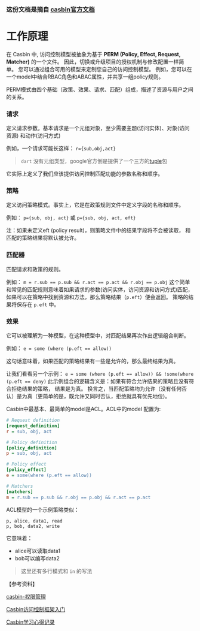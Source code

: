 ### 这份文档是摘自 [casbin官方文档](https://casbin.org/docs/zh-CN/how-it-works)

# 工作原理

在 Casbin 中, 访问控制模型被抽象为基于 **PERM (Policy, Effect, Request, Matcher)** 的一个文件。 因此，切换或升级项目的授权机制与修改配置一样简单。 您可以通过组合可用的模型来定制您自己的访问控制模型。 例如，您可以在一个model中结合RBAC角色和ABAC属性，并共享一组policy规则。

PERM模式由四个基础（政策、效果、请求、匹配）组成，描述了资源与用户之间的关系。

### 请求

定义请求参数。基本请求是一个元组对象，至少需要主题(访问实体)、对象(访问资源) 和动作(访问方式)

例如，一个请求可能长这样： `r={sub,obj,act}` 

> ```dart``` 没有元组类型，google官方倒是提供了一个三方的[tuple](https://pub.flutter-io.cn/packages/tuple)包

它实际上定义了我们应该提供访问控制匹配功能的参数名称和顺序。

### 策略

定义访问策略模式。事实上，它是在政策规则文件中定义字段的名称和顺序。

例如： `p={sub, obj, act}` 或 `p={sub, obj, act, eft}`

注：如果未定义eft (policy result)，则策略文件中的结果字段将不会被读取， 和匹配的策略结果将默认被允许。

### 匹配器

匹配请求和政策的规则。

例如： `m = r.sub == p.sub && r.act == p.act && r.obj == p.obj` 这个简单和常见的匹配规则意味着如果请求的参数(访问实体，访问资源和访问方式)匹配， 如果可以在策略中找到资源和方法，那么策略结果（`p.eft`）便会返回。 策略的结果将保存在 `p.eft` 中。

### 效果

它可以被理解为一种模型，在这种模型中，对匹配结果再次作出逻辑组合判断。

例如： `e = some (where (p.eft == allow))`

这句话意味着，如果匹配的策略结果有一些是允许的，那么最终结果为真。

让我们看看另一个示例： `e = some (where (p.eft == allow)) && !some(where (p.eft == deny)` 此示例组合的逻辑含义是：如果有符合允许结果的策略且没有符合拒绝结果的策略， 结果是为真。 换言之，当匹配策略均为允许（没有任何否认）是为真（更简单的是，既允许又同时否认，拒绝就具有优先地位)。

Casbin中最基本、最简单的model是ACL。ACL中的model 配置为:

```ini
# Request definition
[request_definition]
r = sub, obj, act

# Policy definition
[policy_definition]
p = sub, obj, act

# Policy effect
[policy_effect]
e = some(where (p.eft == allow))

# Matchers
[matchers]
m = r.sub == p.sub && r.obj == p.obj && r.act == p.act

```

ACL模型的一个示例策略类似：

```
p, alice, data1, read
p, bob, data2, write
```

它意味着：

- alice可以读取data1
- bob可以编写data2

> 这里还有多行模式和 ```in``` 的写法



【参考资料】

[casbin-权限管理](https://www.cnblogs.com/wang_yb/p/9987397.html)

[Casbin访问控制框架入门](https://www.jianshu.com/p/aa1ce4932fda)

[Casbin学习心得记录](https://zhuanlan.zhihu.com/p/397391798)
